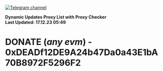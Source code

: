 [![Telegram channel](https://img.shields.io/endpoint?url=https://runkit.io/damiankrawczyk/telegram-badge/branches/master?url=https://t.me/n4z4v0d)](https://t.me/n4z4v0d) 

**Dynamic Updates Proxy List with Proxy Checker**  
**Last Updated: 17.12.23 05:49**

# DONATE (_any evm_) - 0xDEADf12DE9A24b47Da0a43E1bA70B8972F5296F2

